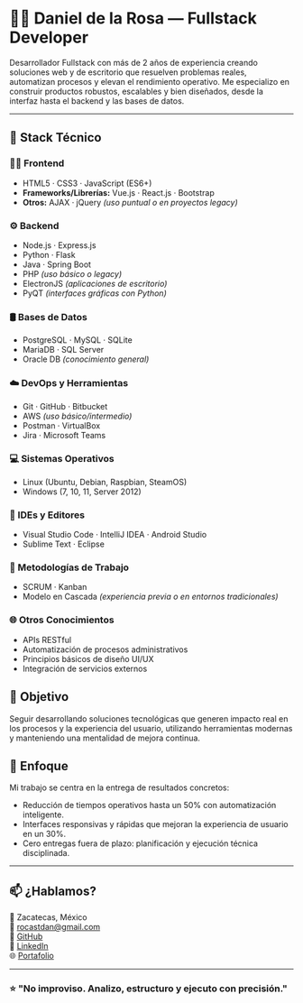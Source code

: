 # 👨‍💻 Daniel de la Rosa — Fullstack Developer

Desarrollador Fullstack con más de 2 años de experiencia creando soluciones web y de escritorio que resuelven problemas reales, automatizan procesos y elevan el rendimiento operativo. Me especializo en construir productos robustos, escalables y bien diseñados, desde la interfaz hasta el backend y las bases de datos.

---

## 🚀 Stack Técnico

### 👨‍💻 Frontend
- HTML5 · CSS3 · JavaScript (ES6+)
- **Frameworks/Librerías:** Vue.js · React.js · Bootstrap
- **Otros:** AJAX · jQuery *(uso puntual o en proyectos legacy)*

### ⚙️ Backend
- Node.js · Express.js  
- Python · Flask  
- Java · Spring Boot  
- PHP *(uso básico o legacy)*  
- ElectronJS *(aplicaciones de escritorio)*  
- PyQT *(interfaces gráficas con Python)*

### 🛢️ Bases de Datos
- PostgreSQL · MySQL · SQLite  
- MariaDB · SQL Server  
- Oracle DB *(conocimiento general)*

### ☁️ DevOps y Herramientas
- Git · GitHub · Bitbucket  
- AWS *(uso básico/intermedio)*  
- Postman · VirtualBox  
- Jira · Microsoft Teams

### 💻 Sistemas Operativos
- Linux (Ubuntu, Debian, Raspbian, SteamOS)  
- Windows (7, 10, 11, Server 2012)

### 🧰 IDEs y Editores
- Visual Studio Code · IntelliJ IDEA · Android Studio  
- Sublime Text · Eclipse

### 📐 Metodologías de Trabajo
- SCRUM · Kanban  
- Modelo en Cascada *(experiencia previa o en entornos tradicionales)*

### 🌐 Otros Conocimientos
- APIs RESTful  
- Automatización de procesos administrativos  
- Principios básicos de diseño UI/UX  
- Integración de servicios externos

## 🚀 Objetivo

Seguir desarrollando soluciones tecnológicas que generen impacto real en los procesos y la experiencia del usuario, utilizando herramientas modernas y manteniendo una mentalidad de mejora continua.

## 🧠 Enfoque

Mi trabajo se centra en la entrega de resultados concretos:
- Reducción de tiempos operativos hasta un 50% con automatización inteligente.
- Interfaces responsivas y rápidas que mejoran la experiencia de usuario en un 30%.
- Cero entregas fuera de plazo: planificación y ejecución técnica disciplinada.

---

## 📫 ¿Hablamos?

📍 Zacatecas, México  
📧 rocastdan@gmail.com  
🔗 [GitHub](https://github.com/tuusuario)  
🔗 [LinkedIn](https://www.linkedin.com/in/dancast98)  
🌐 [Portafolio](https://tuportafolio.com)

---

### ⭐ "No improviso. Analizo, estructuro y ejecuto con precisión."

